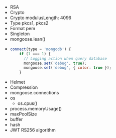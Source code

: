 ###

- RSA
- Crypto
- Crypto modulusLength: 4096
- Type pkcs1, pkcs2
- Format pem
- Singleton
- mongoose.lean()
- ```JavaScript
  connect(type = 'mongodb') {
      if (1 === 1) {
        // Logging action when query database
        mongoose.set('debug', true);
        mongoose.set('debug', { color: true });
      }
  ```
- Helmet
- Compression
- mongoose.connections
- os
  - os.cpus()
- process.memoryUsage()
- maxPoolSize
- buffer
- hash
- JWT RS256 algorithm
